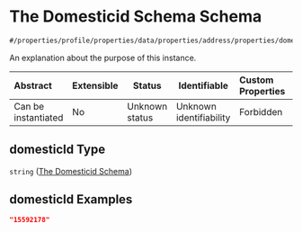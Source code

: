 # The Domesticid Schema Schema

```txt
#/properties/profile/properties/data/properties/address/properties/domesticId#/properties/profile/properties/data/properties/address/properties/domesticId
```

An explanation about the purpose of this instance.


| Abstract            | Extensible | Status         | Identifiable            | Custom Properties | Additional Properties | Access Restrictions | Defined In                                                                                          |
| :------------------ | ---------- | -------------- | ----------------------- | :---------------- | --------------------- | ------------------- | --------------------------------------------------------------------------------------------------- |
| Can be instantiated | No         | Unknown status | Unknown identifiability | Forbidden         | Allowed               | none                | [policy_transaction.schema.json\*](../../out/policy_transaction.schema.json "open original schema") |

## domesticId Type

`string` ([The Domesticid Schema](policy_transaction-properties-the-profile-schema-properties-the-data-schema-properties-the-address-schema-properties-the-domesticid-schema.md))

## domesticId Examples

```json
"15592178"
```
